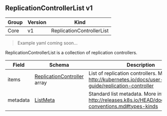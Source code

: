 ## ReplicationControllerList v1

Group        | Version     | Kind
------------ | ---------- | -----------
Core | v1 | ReplicationControllerList

> Example yaml coming soon...



ReplicationControllerList is a collection of replication controllers.



Field        | Schema     | Description
------------ | ---------- | -----------
items | [ReplicationController](#replicationcontroller-v1) array | List of replication controllers. More info: http://kubernetes.io/docs/user-guide/replication-controller
metadata | [ListMeta](#listmeta-unversioned) | Standard list metadata. More info: http://releases.k8s.io/HEAD/docs/devel/api-conventions.md#types-kinds

